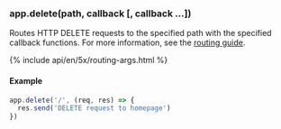 <h3 id='app.delete.method'>app.delete(path, callback [, callback ...])</h3>

Routes HTTP DELETE requests to the specified path with the specified callback functions.
For more information, see the [routing guide](/guide/routing.html).

{% include api/en/5x/routing-args.html %}

#### Example

```js
app.delete('/', (req, res) => {
  res.send('DELETE request to homepage')
})
```
